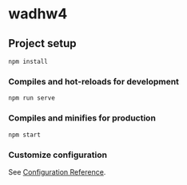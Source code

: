 # wadhw4

## Project setup
```
npm install
```

### Compiles and hot-reloads for development
```
npm run serve
```

### Compiles and minifies for production
```
npm start
```

### Customize configuration
See [Configuration Reference](https://cli.vuejs.org/config/).
